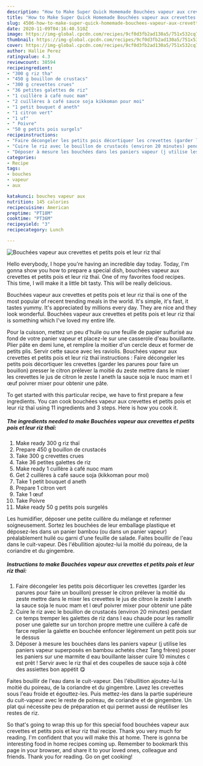 ```yaml
---
description: "How to Make Super Quick Homemade Bouchées vapeur aux crevettes et petits pois et leur riz thaï"
title: "How to Make Super Quick Homemade Bouchées vapeur aux crevettes et petits pois et leur riz thaï"
slug: 4506-how-to-make-super-quick-homemade-bouchees-vapeur-aux-crevettes-et-petits-pois-et-leur-riz-thai
date: 2020-11-09T04:16:40.510Z
image: https://img-global.cpcdn.com/recipes/9cf0d3fb2ad130a5/751x532cq70/bouchees-vapeur-aux-crevettes-et-petits-pois-et-leur-riz-thai-photo-principale-de-la-recette.jpg
thumbnail: https://img-global.cpcdn.com/recipes/9cf0d3fb2ad130a5/751x532cq70/bouchees-vapeur-aux-crevettes-et-petits-pois-et-leur-riz-thai-photo-principale-de-la-recette.jpg
cover: https://img-global.cpcdn.com/recipes/9cf0d3fb2ad130a5/751x532cq70/bouchees-vapeur-aux-crevettes-et-petits-pois-et-leur-riz-thai-photo-principale-de-la-recette.jpg
author: Hallie Perez
ratingvalue: 4.3
reviewcount: 38594
recipeingredient:
- "300 g riz tha"
- "450 g bouillon de crustacs"
- "300 g crevettes crues"
- "36 petites galettes de riz"
- "1 cuillère à café nuoc mam"
- "2 cuillères à café sauce soja kikkoman pour moi"
- "1 petit bouquet d aneth"
- "1 citron vert"
- "1 uf"
- " Poivre"
- "50 g petits pois surgels"
recipeinstructions:
- "Faire décongeler les petits pois décortiquer les crevettes (garder les parures pour faire un bouillon) presser le citron prélever la moitié du zeste mettre dans le mixer les crevettes le jus de citron le zeste l aneth la sauce soja le nuoc mam et l œuf poivrer mixer pour obtenir une pâte"
- "Cuire le riz avec le bouillon de crustacés (environ 20 minutes) pendant ce temps tremper les galettes de riz dans l eau chaude pour les ramollir poser une galette sur un torchon propre mettre une cuillère à café de farce replier la galette en bouchée enfoncer légèrement un petit pois sur le dessus"
- "Déposer à mesure les bouchées dans les paniers vapeur (j utilise les paniers vapeur superposés en bambou achetés chez Tang frères) poser les paniers sur une marmite d eau bouillante laisser cuire 10 minutes c est prêt ! Servir avec le riz thaï et des coupelles de sauce soja à côté des assiettes bon appétit 😋"
categories:
- Recipe
tags:
- bouches
- vapeur
- aux

katakunci: bouches vapeur aux 
nutrition: 145 calories
recipecuisine: American
preptime: "PT18M"
cooktime: "PT36M"
recipeyield: "3"
recipecategory: Lunch

---
```



![Bouchées vapeur aux crevettes et petits pois et leur riz thaï](https://img-global.cpcdn.com/recipes/9cf0d3fb2ad130a5/751x532cq70/bouchees-vapeur-aux-crevettes-et-petits-pois-et-leur-riz-thai-photo-principale-de-la-recette.jpg)

Hello everybody, I hope you're having an incredible day today. Today, I'm gonna show you how to prepare a special dish, bouchées vapeur aux crevettes et petits pois et leur riz thaï. One of my favorites food recipes. This time, I will make it a little bit tasty. This will be really delicious.

Bouchées vapeur aux crevettes et petits pois et leur riz thaï is one of the most popular of recent trending meals in the world. It's simple, it's fast, it tastes yummy. It's appreciated by millions every day. They are nice and they look wonderful. Bouchées vapeur aux crevettes et petits pois et leur riz thaï is something which I've loved my entire life.

Pour la cuisson, mettez un peu d&#39;huile ou une feuille de papier sulfurisé au fond de votre panier vapeur et placez-le sur une casserole d&#39;eau bouillante. Plier pâte en demi lune, et remplire la moitier d&#39;un cercle deux et former de petits plis. Servir cette sauce avec les raviolis. Bouchées vapeur aux crevettes et petits pois et leur riz thaï instructions : Faire décongeler les petits pois décortiquer les crevettes (garder les parures pour faire un bouillon) presser le citron prélever la moitié du zeste mettre dans le mixer les crevettes le jus de citron le zeste l aneth la sauce soja le nuoc mam et l œuf poivrer mixer pour obtenir une pâte.


To get started with this particular recipe, we have to first prepare a few ingredients. You can cook bouchées vapeur aux crevettes et petits pois et leur riz thaï using 11 ingredients and 3 steps. Here is how you cook it.

<!--inarticleads1-->

##### The ingredients needed to make Bouchées vapeur aux crevettes et petits pois et leur riz thaï:

1. Make ready 300 g riz thaï
1. Prepare 450 g bouillon de crustacés
1. Take 300 g crevettes crues
1. Take 36 petites galettes de riz
1. Make ready 1 cuillère à café nuoc mam
1. Get 2 cuillères à café sauce soja (kikkoman pour moi)
1. Take 1 petit bouquet d aneth
1. Prepare 1 citron vert
1. Take 1 œuf
1. Take  Poivre
1. Make ready 50 g petits pois surgelés


Les humidifier, déposer une petite cuillère du mélange et refermer soigneusement. Sortez les bouchées de leur emballage plastique et déposez-les dans un panier bambou (ou dans un panier vapeur) préalablement huilé ou garni d&#39;une feuille de salade. Faites bouillir de l&#39;eau dans le cuit-vapeur. Dès l&#39;ébullition ajoutez-lui la moitié du poireau, de la coriandre et du gingembre. 

<!--inarticleads2-->

##### Instructions to make Bouchées vapeur aux crevettes et petits pois et leur riz thaï:

1. Faire décongeler les petits pois décortiquer les crevettes (garder les parures pour faire un bouillon) presser le citron prélever la moitié du zeste mettre dans le mixer les crevettes le jus de citron le zeste l aneth la sauce soja le nuoc mam et l œuf poivrer mixer pour obtenir une pâte
1. Cuire le riz avec le bouillon de crustacés (environ 20 minutes) pendant ce temps tremper les galettes de riz dans l eau chaude pour les ramollir poser une galette sur un torchon propre mettre une cuillère à café de farce replier la galette en bouchée enfoncer légèrement un petit pois sur le dessus
1. Déposer à mesure les bouchées dans les paniers vapeur (j utilise les paniers vapeur superposés en bambou achetés chez Tang frères) poser les paniers sur une marmite d eau bouillante laisser cuire 10 minutes c est prêt ! Servir avec le riz thaï et des coupelles de sauce soja à côté des assiettes bon appétit 😋


Faites bouillir de l&#39;eau dans le cuit-vapeur. Dès l&#39;ébullition ajoutez-lui la moitié du poireau, de la coriandre et du gingembre. Lavez les crevettes sous l&#39;eau froide et égouttez-les. Puis mettez-les dans la partie supérieure du cuit-vapeur avec le reste de poireau, de coriandre et de gingembre. Un plat qui nécessite peu de préparation et qui permet aussi de réutiliser les restes de riz. 

So that's going to wrap this up for this special food bouchées vapeur aux crevettes et petits pois et leur riz thaï recipe. Thank you very much for reading. I'm confident that you will make this at home. There is gonna be interesting food in home recipes coming up. Remember to bookmark this page in your browser, and share it to your loved ones, colleague and friends. Thank you for reading. Go on get cooking!
